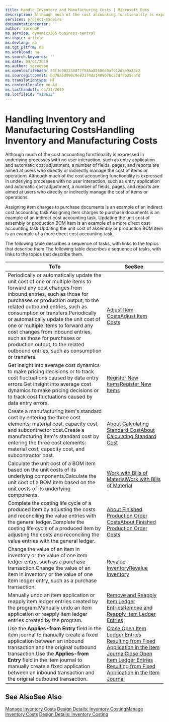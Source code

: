 ```yaml
---
title: Handle Inventory and Manufacturing Costs | Microsoft Docs
description: Although much of the cost accounting functionality is expressed in underlying processes with no user interaction, such as entry application and automatic cost adjustment, a number of fields, pages, and reports are aimed at users who directly or indirectly manage the cost of items or operations.
services: project-madeira
documentationcenter: ''
author: SorenGP
ms.service: dynamics365-business-central
ms.topic: article
ms.devlang: na
ms.tgt_pltfrm: na
ms.workload: na
ms.search.keywords: ''
ms.date: 04/01/2019
ms.author: sgroespe
ms.openlocfilehash: 53f1c002236877f536a85586d0af912d5e9a85c2
ms.sourcegitcommit: bd78a5d990c9e83174da1409076c22df8b35eafd
ms.translationtype: HT
ms.contentlocale: en-AU
ms.lasthandoff: 03/31/2019
ms.locfileid: "918612"
---
```

# <a name="handling-inventory-and-manufacturing-costs"></a><span data-ttu-id="e6c74-103">Handling Inventory and Manufacturing Costs</span><span class="sxs-lookup"><span data-stu-id="e6c74-103">Handling Inventory and Manufacturing Costs</span></span>
<span data-ttu-id="e6c74-104">Although much of the cost accounting functionality is expressed in underlying processes with no user interaction, such as entry application and automatic cost adjustment, a number of fields, pages, and reports are aimed at users who directly or indirectly manage the cost of items or operations.</span><span class="sxs-lookup"><span data-stu-id="e6c74-104">Although much of the cost accounting functionality is expressed in underlying processes with no user interaction, such as entry application and automatic cost adjustment, a number of fields, pages, and reports are aimed at users who directly or indirectly manage the cost of items or operations.</span></span>  

 <span data-ttu-id="e6c74-105">Assigning item charges to purchase documents is an example of an indirect cost accounting task.</span><span class="sxs-lookup"><span data-stu-id="e6c74-105">Assigning item charges to purchase documents is an example of an indirect cost accounting task.</span></span> <span data-ttu-id="e6c74-106">Updating the unit cost of assembly or production BOM item is an example of a more direct cost accounting task.</span><span class="sxs-lookup"><span data-stu-id="e6c74-106">Updating the unit cost of assembly or production BOM item is an example of a more direct cost accounting task.</span></span>  

 <span data-ttu-id="e6c74-107">The following table describes a sequence of tasks, with links to the topics that describe them.</span><span class="sxs-lookup"><span data-stu-id="e6c74-107">The following table describes a sequence of tasks, with links to the topics that describe them.</span></span>   

|<span data-ttu-id="e6c74-108">**To**</span><span class="sxs-lookup"><span data-stu-id="e6c74-108">**To**</span></span>|<span data-ttu-id="e6c74-109">**See**</span><span class="sxs-lookup"><span data-stu-id="e6c74-109">**See**</span></span>|  
|------------|-------------|  
|<span data-ttu-id="e6c74-110">Periodically or automatically update the unit cost of one or multiple items to forward any cost changes from inbound entries, such as those for purchases or production output, to the related outbound entries, such as consumption or transfers.</span><span class="sxs-lookup"><span data-stu-id="e6c74-110">Periodically or automatically update the unit cost of one or multiple items to forward any cost changes from inbound entries, such as those for purchases or production output, to the related outbound entries, such as consumption or transfers.</span></span>|[<span data-ttu-id="e6c74-111">Adjust Item Costs</span><span class="sxs-lookup"><span data-stu-id="e6c74-111">Adjust Item Costs</span></span>](inventory-how-adjust-item-costs.md)|  
|<span data-ttu-id="e6c74-112">Get insight into average cost dynamics to make pricing decisions or to track cost fluctuations caused by data entry errors.</span><span class="sxs-lookup"><span data-stu-id="e6c74-112">Get insight into average cost dynamics to make pricing decisions or to track cost fluctuations caused by data entry errors.</span></span>|[<span data-ttu-id="e6c74-113">Register New Items</span><span class="sxs-lookup"><span data-stu-id="e6c74-113">Register New Items</span></span>](inventory-how-register-new-items.md)|  
|<span data-ttu-id="e6c74-114">Create a manufacturing item's standard cost by entering the three cost elements: material cost, capacity cost, and subcontractor cost.</span><span class="sxs-lookup"><span data-stu-id="e6c74-114">Create a manufacturing item's standard cost by entering the three cost elements: material cost, capacity cost, and subcontractor cost.</span></span>|[<span data-ttu-id="e6c74-115">About Calculating Standard Cost</span><span class="sxs-lookup"><span data-stu-id="e6c74-115">About Calculating Standard Cost</span></span>](finance-about-calculating-standard-cost.md)|  
|<span data-ttu-id="e6c74-116">Calculate the unit cost of a BOM item based on the unit costs of its underlying components.</span><span class="sxs-lookup"><span data-stu-id="e6c74-116">Calculate the unit cost of a BOM item based on the unit costs of its underlying components.</span></span>|[<span data-ttu-id="e6c74-117">Work with Bills of Material</span><span class="sxs-lookup"><span data-stu-id="e6c74-117">Work with Bills of Material</span></span>](inventory-how-work-BOMs.md)|  
|<span data-ttu-id="e6c74-118">Complete the costing life cycle of a produced item by adjusting the costs and reconciling the value entries with the general ledger.</span><span class="sxs-lookup"><span data-stu-id="e6c74-118">Complete the costing life cycle of a produced item by adjusting the costs and reconciling the value entries with the general ledger.</span></span>|[<span data-ttu-id="e6c74-119">About Finished Production Order Costs</span><span class="sxs-lookup"><span data-stu-id="e6c74-119">About Finished Production Order Costs</span></span>](finance-about-finished-production-order-costs.md)|  
|<span data-ttu-id="e6c74-120">Change the value of an item in inventory or the value of one item ledger entry, such as a purchase transaction.</span><span class="sxs-lookup"><span data-stu-id="e6c74-120">Change the value of an item in inventory or the value of one item ledger entry, such as a purchase transaction.</span></span>|[<span data-ttu-id="e6c74-121">Revalue Inventory</span><span class="sxs-lookup"><span data-stu-id="e6c74-121">Revalue Inventory</span></span>](inventory-how-revalue-inventory.md)|
|<span data-ttu-id="e6c74-122">Manually undo an item application or reapply item ledger entries created by the program.</span><span class="sxs-lookup"><span data-stu-id="e6c74-122">Manually undo an item application or reapply item ledger entries created by the program.</span></span>|[<span data-ttu-id="e6c74-123">Remove and Reapply Item Ledger Entries</span><span class="sxs-lookup"><span data-stu-id="e6c74-123">Remove and Reapply Item Ledger Entries</span></span>](finance-how-to-remove-and-reapply-item-entries.md)|  
|<span data-ttu-id="e6c74-124">Use the **Applies-from Entry** field in the item journal to manually create a fixed application between an inbound transaction and the original outbound transaction.</span><span class="sxs-lookup"><span data-stu-id="e6c74-124">Use the **Applies-from Entry** field in the item journal to manually create a fixed application between an inbound transaction and the original outbound transaction.</span></span>|[<span data-ttu-id="e6c74-125">Close Open Item Ledger Entries Resulting from Fixed Application in the Item Journal</span><span class="sxs-lookup"><span data-stu-id="e6c74-125">Close Open Item Ledger Entries Resulting from Fixed Application in the Item Journal</span></span>](finance-how-to-close-open-item-ledger-entries-resulting-from-fixed-application-in-the-item-journal.md)|  

## <a name="see-also"></a><span data-ttu-id="e6c74-126">See Also</span><span class="sxs-lookup"><span data-stu-id="e6c74-126">See Also</span></span>  
<span data-ttu-id="e6c74-127">[Manage Inventory Costs](finance-manage-inventory-costs.md)
[Design Details: Inventory Costing](design-details-inventory-costing.md)</span><span class="sxs-lookup"><span data-stu-id="e6c74-127">[Manage Inventory Costs](finance-manage-inventory-costs.md)
[Design Details: Inventory Costing](design-details-inventory-costing.md)</span></span>

